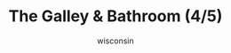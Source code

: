 ---
media: "images/rounds/soviet/bathroom_4.png"
media_type: image
title: The Galley & Bathroom (4/5)
author: [wisconsin]
desc: Marine Kwon Myong-hwa discovers the Kharkovchanka's onboard galley and bathroom.
---